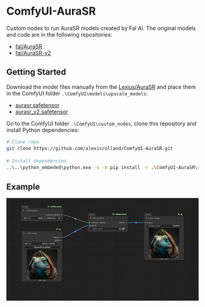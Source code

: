 # ComfyUI-AuraSR

Custom nodes to run AuraSR models created by Fal AI. The original models and code are in the following repositories:

- [fal/AuraSR](https://huggingface.co/fal/AuraSR)
- [fal/AuraSR-v2](https://huggingface.co/fal/AuraSR-v2)

## Getting Started

Download the model files manually from the [Lexius/AuraSR](https://huggingface.co/Lexius/AuraSR) and place them in the ComfyUI folder `.\ComfyUI\models\upscale_models`:

- [aurasr.safetensor](https://huggingface.co/Lexius/AuraSR/blob/main/aurasr.safetensors)
- [aurasr_v2.safetensor](https://huggingface.co/Lexius/AuraSR/blob/main/aurasr_v2.safetensors)

Go to the ComfyUI folder `.\ComfyUI\custom_nodes`, clone this repository and install Python dependencies:

```sh
# Clone repo
git clone https://github.com/alexisrolland/ComfyUI-AuraSR.git

# Install dependencies
..\..\python_embeded\python.exe -s -m pip install -r .\ComfyUI-AuraSR\requirements.txt
``` 

## Example

![Example](workflow.png)
